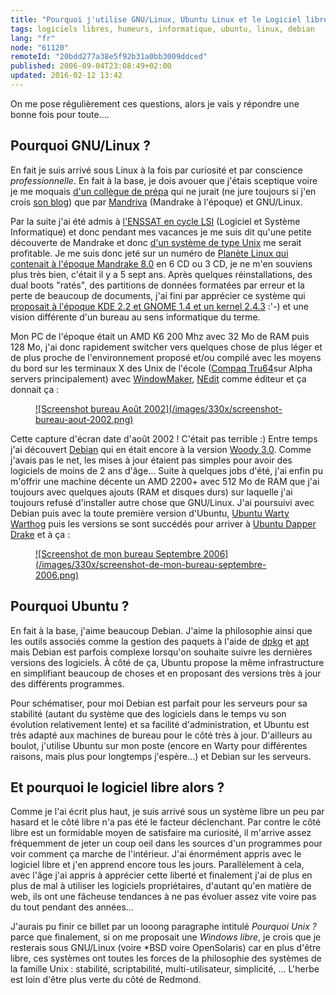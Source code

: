 ```yaml
---
title: "Pourquoi j'utilise GNU/Linux, Ubuntu Linux et le Logiciel libre ?"
tags: logiciels libres, humeurs, informatique, ubuntu, linux, debian
lang: "fr"
node: "61120"
remoteId: "20bdd277a38e5f92b31a0bb3009ddced"
published: 2006-09-04T23:08:49+02:00
updated: 2016-02-12 13:42
---
```

 
On me pose régulièrement ces questions, alors je vais y répondre une bonne fois
pour toute....

  
## Pourquoi GNU/Linux ?

 
En fait je suis arrivé sous Linux à la fois par curiosité et par conscience
*professionnelle*. En fait à la base, je dois avouer que j'étais sceptique voire
je me moquais [d'un collègue de prépa](http://ofaurax.free.fr) qui ne jurait (ne
jure toujours si j'en crois [son
blog](http://ofaurax.free.fr/blog/?billet=2006-09-01-00h19-0200.xml)) que par
[Mandriva](http://www.mandriva.com/fr/community) (Mandrake à l'époque) et
GNU/Linux.

Par la suite j'ai été admis à [l'ENSSAT en cycle
LSI](http://www.enssat.fr/fr_FR/formations/formation-ingenieur-informatique) (Logiciel et
Système Informatique) et donc pendant mes vacances je me suis dit qu'une petite
découverte de Mandrake et donc [d'un système de type
Unix](http://www.levenez.com/unix/) me serait profitable. Je me suis donc jeté
sur un numéro de [Planète Linux qui contenait à l'époque Mandrake
8.0](http://linuxfr.org/2001/05/12/3498.html) en 6 CD ou 3 CD, je ne m'en
souviens plus très bien, c'était il y a 5 sept ans. Après quelques
réinstallations, des dual boots &quot;ratés&quot;, des partitions de données
formatées par erreur et la perte de beaucoup de documents, j'ai fini par
apprécier ce système qui [proposait à l'époque KDE 2.2 et GNOME 1.4 et un kernel
2.4.3](http://linuxfr.org/2001/04/19/3225.html) :'-) et une vision différente
d'un bureau au sens informatique du terme.

 
Mon PC de l'époque était un AMD K6 200 Mhz avec 32 Mo de RAM puis 128 Mo, j'ai
donc rapidement switcher vers quelques chose de plus léger et de plus proche de
l'environnement proposé et/ou compilé avec les moyens du bord sur les terminaux
X des Unix de l'école ([Compaq Tru64](http://h30097.www3.hp.com/)sur Alpha
servers principalement) avec
[WindowMaker](http://pwet.fr/man/linux/commandes/x2/wmaker),
[NEdit](http://pwet.fr/man/linux/commandes/nedit) comme éditeur et ça donnait
ça&nbsp;:

<figure class="object-center"><a href="/images/screenshot-bureau-aout-2002.png">![Screenshot bureau Août 2002](/images/330x/screenshot-bureau-aout-2002.png)
</a></figure>
 
Cette capture d'écran date d'août 2002 ! C'était pas terrible :) Entre temps
j'ai découvert [Debian](http://www.debian.org) qui en était encore à la version
[Woody 3.0](http://www.debian.org/releases/woody/). Comme j'avais pas le net,
les mises à jour étaient pas simples pour avoir des logiciels de moins de 2 ans
d'âge... Suite à quelques jobs d'été, j'ai enfin pu m'offrir une machine décente
un AMD 2200+ avec 512 Mo de RAM que j'ai toujours avec quelques ajouts (RAM et
disques durs) sur laquelle j'ai toujours refusé d'installer autre chose que
GNU/Linux. J'ai poursuivi avec Debian puis avec la toute première version
d'Ubuntu, [Ubuntu Warty
Warthog](https://lists.ubuntu.com/archives/ubuntu-announce/2004-October/000003.html)
puis les versions se sont succédés pour arriver à [Ubuntu Dapper
Drake](https://lists.ubuntu.com/archives/ubuntu-announce/2006-June/000083.html)
et à ça :

<figure class="object-center"><a
href="/images/screenshot-de-mon-bureau-septembre-2006.png">![Screenshot de mon
bureau Septembre 2006](/images/330x/screenshot-de-mon-bureau-septembre-2006.png)
</a></figure>

## Pourquoi Ubuntu ?
 
En fait à la base, j'aime beaucoup Debian. J'aime la philosophie ainsi que les
outils associés comme la gestion des paquets à l'aide de
[dpkg](http://pwet.fr/man/linux/commandes/dpkg) et
[apt](http://pwet.fr/man/linux/administration_systeme/apt) mais Debian est
parfois complexe lorsqu'on souhaite suivre les dernières versions des logiciels.
À côté de ça, Ubuntu propose la même infrastructure en simplifiant beaucoup de
choses et en proposant des versions très à jour des différents programmes.

Pour schématiser, pour moi Debian est parfait pour les serveurs pour sa
stabilité (autant du système que des logiciels dans le temps vu son évolution
relativement lente) et sa facilité d'administration, et Ubuntu est très adapté
aux machines de bureau pour le côté très à jour. D'ailleurs au boulot, j'utilise
Ubuntu sur mon poste (encore en Warty pour différentes raisons, mais plus pour
longtemps j'espère...) et Debian sur les serveurs.

## Et pourquoi le logiciel libre alors ?
 
Comme je l'ai écrit plus haut, je suis arrivé sous un système libre un peu par
hasard et le côté libre n'a pas été le facteur déclenchant. Par contre le côté
libre est un formidable moyen de satisfaire ma curiosité, il m'arrive assez
fréquemment de jeter un coup oeil dans les sources d'un programmes pour voir
comment ça marche de l'intérieur. J'ai énormément appris avec le logiciel libre
et j'en apprend encore tous les jours. Parallèlement à cela, avec l'âge j'ai
appris à apprécier cette liberté et finalement j'ai de plus en plus de mal à
utiliser les logiciels propriétaires, d'autant qu'en matière de web, ils ont une
fâcheuse tendances à ne pas évoluer assez vite voire pas du tout pendant des
années...

 
J'aurais pu finir ce billet par un looong paragraphe intitulé *Pourquoi Unix
?* parce que finalement, si on me proposait une *Windows libre*, je crois que
je resterais sous GNU/Linux (voire \*BSD voire OpenSolaris) car en plus d'être
libre, ces systèmes ont toutes les forces de la philosophie des systèmes de la
famille Unix&nbsp;: stabilité, scriptabilité, multi-utilisateur, simplicité,
... L'herbe est loin d'être plus verte du côté de Redmond.
